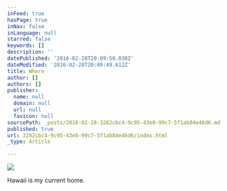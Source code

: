 ```yaml
---
inFeed: true
hasPage: true
inNav: false
inLanguage: null
starred: false
keywords: []
description: ''
datePublished: '2016-02-28T20:09:50.038Z'
dateModified: '2016-02-28T20:09:49.612Z'
title: Where
author: []
authors: []
publisher:
  name: null
  domain: null
  url: null
  favicon: null
sourcePath: _posts/2016-02-28-3282cbc4-9c95-43e0-99c7-5f1ab84e46d6.md
published: true
url: 3282cbc4-9c95-43e0-99c7-5f1ab84e46d6/index.html
_type: Article

---
```

![](https://the-grid-user-content.s3-us-west-2.amazonaws.com/502da35e-8923-4016-a7fc-50022ea75eec.JPG)

Hawaii is my current home.